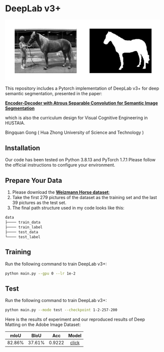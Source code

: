 # DeepLab v3+

<p align="center">
  <img src="pic/sample.png" width="685" title="Sample Image"/>
</p>

This repository includes a Pytorch implementation of DeepLab v3+ for deep semantic segmentation, presented in the paper:

**[Encoder-Decoder with Atrous Separable Convolution for Semantic Image
Segmentation](https://arxiv.org/abs/1802.02611)**

which is also the curriculum design for Visual Cognitive Engineering in HUSTAIA.

Bingquan Gong ( Hua Zhong University of Science and Technology )

## Installation
Our code has been tested on Python 3.8.13 and PyTorch 1.7.1 Please follow the official instructions to configure your environment. 

## Prepare Your Data
1. Please download the **[Weizmann Horse dataset](https://www.kaggle.com/datasets/ztaihong/weizmann-horse-database/metadata)**;
2. Take the first 279 pictures of the dataset as the training set and the last 39 pictures as the test set.
3. The final path structure used in my code looks like this:

````
data
├──── train_data
├──── train_label
├──── test_data
└──── test_label
````

## Training
Run the following command to train DeepLab v3+:
```bash
python main.py --gpu 0 --lr 1e-2 
```

## Test 
Run the following command to train DeepLab v3+:
```bash
python main.py --mode test --checkpoint 1-2-257-200
```

Here is the results of experiment and our reproduced results of Deep Matting on the Adobe Image Dataset:

| mIoU | BIoU | Acc | Model |
| :--: | :--: | :--: | :--: | 
| 82.86% | 37.61% | 0.9222 | [click]()
